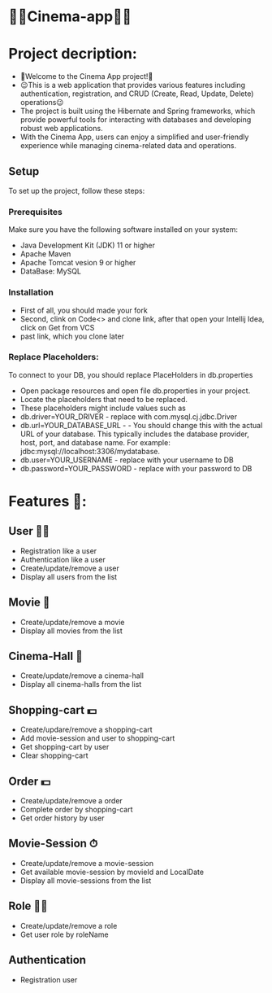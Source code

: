 # 🎥🎥Cinema-app🎥🎥

# Project decription:
- 🫡Welcome to the Cinema App project!🫡
- 😉This is a web application that provides various features including authentication, registration, and CRUD (Create, Read, Update, Delete) operations😉
- The project is built using the Hibernate and Spring frameworks, which provide powerful tools for interacting with databases and developing robust web applications.
-  With the Cinema App, users can enjoy a simplified and user-friendly experience while managing cinema-related data and operations.
  
## Setup

To set up the project, follow these steps:

### Prerequisites

Make sure you have the following software installed on your system:

- Java Development Kit (JDK) 11 or higher
- Apache Maven
- Apache Tomcat vesion 9 or higher
- DataBase: MySQL

### Installation
- First of all, you should made your fork
- Second, clink on Code<> and clone link, after that open your Intellij Idea, click on Get from VCS
- past link, which you clone later

### Replace Placeholders:
To connect to your DB, you should replace PlaceHolders in db.properties
- Open package resources and open file db.properties in your project.
- Locate the placeholders that need to be replaced.
- These placeholders might include values such as
- db.driver=YOUR_DRIVER - replace with com.mysql.cj.jdbc.Driver
- db.url=YOUR_DATABASE_URL - - You should change this with the actual URL of your database. This typically includes the database provider, host, port, and  database name. For example: jdbc:mysql://localhost:3306/mydatabase.
- db.user=YOUR_USERNAME - replace with your username to DB
- db.password=YOUR_PASSWORD - replace with your password to DB


# Features 🤌:

## User  🤵‍♂️
- Registration like a user
- Authentication like a user
- Create/update/remove a user
- Display all users from the list

## Movie 🎥 
- Create/update/remove a movie
- Display all movies from the list

## Cinema-Hall 🏢
- Create/update/remove a cinema-hall
- Display all cinema-halls from the list

## Shopping-cart 💵
- Create/updare/remove a shopping-cart
- Add  movie-session and user to shopping-cart
- Get shopping-cart by user
- Clear shopping-cart

## Order 💵
- Create/update/remove a order
- Complete order by shopping-cart
- Get order history by user

## Movie-Session ⏱
- Create/update/remove a movie-session
- Get available movie-session by movieId and LocalDate
- Display all movie-sessions from the list

## Role 🙎‍♂️
- Create/update/remove a role
- Get user role by roleName

## Authentication
- Registration user

